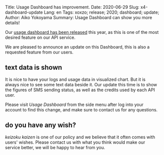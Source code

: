 Title: Usage Dashboard has improvement.
Date: 2020-06-29
Slug: x4-dashboard-update
Lang: en
Tags: xoxzo; release; 2020; dashboard; update;
Author: Aiko Yokoyama
Summary: Usage Dashboard can show you more details!

Our [usage dashboard has been released](/2020-03-05-dashboard-release-en.md) this year, as this is one of the most desired feature on our API service.

We are pleased to announce an update on this Dashboard, this is also a requested feature from our users.

## text data is shown

It is nice to have your logs and usage data in visualized chart. 
But it is always nice to see some text data beside it. 
Our update this time is to show the figures of SMS sending status, as well as the credits used by each API user.



Please visit _Usage Dashboard_ from the side menu after log into your account to find this change, and make sure to contact us for any questions.

## do you have any wish?

_keizoku kaizen_ is one of our policy and we believe that it often comes with users' wishes. 
Please contact us with what you think would make our service better, we will be happy to hear from you.



